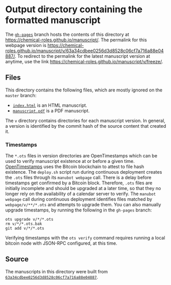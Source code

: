 # Output directory containing the formatted manuscript

The [`gh-pages`](https://github.com/chemical-roles/manuscript/tree/gh-pages) branch hosts the contents of this directory at <https://chemical-roles.github.io/manuscript/>.
The permalink for this webpage version is <https://chemical-roles.github.io/manuscript/v/63a34cdbee0256d3d8528c06cf7a716a88e04887/>.
To redirect to the permalink for the latest manuscript version at anytime, use the link <https://chemical-roles.github.io/manuscript/v/freeze/>.

## Files

This directory contains the following files, which are mostly ignored on the `master` branch:

+ [`index.html`](index.html) is an HTML manuscript.
+ [`manuscript.pdf`](manuscript.pdf) is a PDF manuscript.

The `v` directory contains directories for each manuscript version.
In general, a version is identified by the commit hash of the source content that created it.

### Timestamps

The `*.ots` files in version directories are OpenTimestamps which can be used to verify manuscript existence at or before a given time.
[OpenTimestamps](https://opentimestamps.org/) uses the Bitcoin blockchain to attest to file hash existence.
The `deploy.sh` script run during continuous deployment creates the `.ots` files through its `manubot webpage` call.
There is a delay before timestamps get confirmed by a Bitcoin block.
Therefore, `.ots` files are initially incomplete and should be upgraded at a later time, so that they no longer rely on the availability of a calendar server to verify.
The `manubot webpage` call during continuous deployment identifies files matched by `webpage/v/**/*.ots` and attempts to upgrade them.
You can also manually upgrade timestamps, by running the following in the `gh-pages` branch:

```shell
ots upgrade v/*/*.ots
rm v/*/*.ots.bak
git add v/*/*.ots
```

Verifying timestamps with the `ots verify` command requires running a local bitcoin node with JSON-RPC configured, at this time.

## Source

The manuscripts in this directory were built from
[`63a34cdbee0256d3d8528c06cf7a716a88e04887`](https://github.com/chemical-roles/manuscript/commit/63a34cdbee0256d3d8528c06cf7a716a88e04887).
